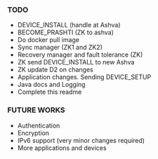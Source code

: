 ### TODO
* DEVICE_INSTALL (handle at Ashva)
* BECOME_PRASHTI (ZK to ashva)
* Do docker pull image
* Sync manager (ZK1 and ZK2)
* Recovery manager and fault tolerance (ZK)
* ZK send DEVICE_INSTALL to new Ashva
* ZK update D2 on changes
* Application changes. Sending DEVICE_SETUP
* Java docs and Logging
* Complete this readme

### FUTURE WORKS
* Authentication
* Encryption
* IPv6 support (very minor changes required)
* More applications and devices